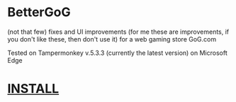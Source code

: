 # BetterGoG
(not that few) fixes and UI improvements (for me these are improvements, if you don't like these, then don't use it) for a web gaming store GoG.com

Tested on Tampermonkey v.5.3.3 (currently the latest version) on Microsoft Edge

# [INSTALL](https://github.com/Laxii-null/BetterGoG/raw/refs/heads/main/BetterGoG.user.js)

